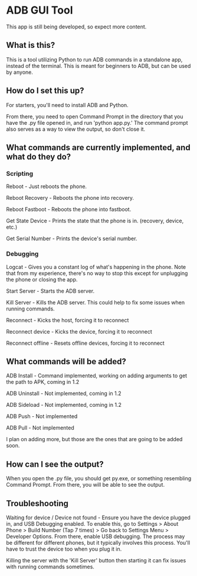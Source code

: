 # ADB GUI Tool
This app is still being developed, so expect more content.
## What is this?
This is a tool utilizing Python to run ADB commands in a standalone app, instead of the terminal. This is meant for beginners to ADB, but can be used by anyone.
## How do I set this up?
For starters, you'll need to install ADB and Python.

From there, you need to open Command Prompt in the directory that you have the .py file opened in, and run 'python app.py.' The command prompt also serves as a way to view the output, so don't close it.
## What commands are currently implemented, and what do they do?
### Scripting
Reboot - Just reboots the phone.

Reboot Recovery - Reboots the phone into recovery.

Reboot Fastboot - Reboots the phone into fastboot.

Get State Device - Prints the state that the phone is in. (recovery, device, etc.)

Get Serial Number - Prints the device's serial number.

### Debugging
Logcat - Gives you a constant log of what's happening in the phone. Note that from my experience, there's no way to stop this except for unplugging the phone or closing the app.

Start Server - Starts the ADB server.

Kill Server - Kills the ADB server. This could help to fix some issues when running commands.

Reconnect - Kicks the host, forcing it to reconnect

Reconnect device - Kicks the device, forcing it to reconnect

Reconnect offline - Resets offline devices, forcing it to reconnect

## What commands will be added?

ADB Install - Command implemented, working on adding arguments to get the path to APK, coming in 1.2

ADB Uninstall - Not implemented, coming in 1.2

ADB Sideload - Not implemented, coming in 1.2

ADB Push - Not implemented

ADB Pull - Not implemented

I plan on adding more, but those are the ones that are going to be added soon.

## How can I see the output?
When you open the .py file, you should get py.exe, or something resembling Command Prompt. From there, you will be able to see the output.

## Troubleshooting
Waiting for device / Device not found - Ensure you have the device plugged in, and USB Debugging enabled. To enable this, go to Settings > About Phone > Build Number (Tap 7 times) > Go back to Settings Menu > Developer Options. From there, enable USB debugging. The process may be different for different phones, but it typically involves this process. You'll have to trust the device too when you plug it in.

Killing the server with the 'Kill Server' button then starting it can fix issues with running commands sometimes.
